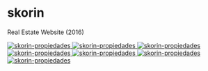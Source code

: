# skorin
Real Estate Website (2016)

<p>
  <a href="#">
    <img src="https://github-production-user-asset-6210df.s3.amazonaws.com/52969662/280880906-76687af3-d6d8-4311-876e-78f845bea8ac.png" alt="skorin-propiedades">
  </a>

  <a href="#">
    <img src="https://github-production-user-asset-6210df.s3.amazonaws.com/52969662/280880237-d926b1d2-583f-408f-aa76-22ceef10bf34.jpg" alt="skorin-propiedades">
  </a>

  <a href="#">
    <img src="https://github-production-user-asset-6210df.s3.amazonaws.com/52969662/280880508-4b14cc7a-02db-4e1d-b009-c686547b398f.jpg" alt="skorin-propiedades">
  </a>

  <a href="#">
    <img src="https://github-production-user-asset-6210df.s3.amazonaws.com/52969662/280880616-63a5b448-4235-4ea3-afd6-620871173e70.jpg" alt="skorin-propiedades">
  </a>
  
  <a href="#">
    <img src="https://github-production-user-asset-6210df.s3.amazonaws.com/52969662/280880564-31a09b63-ff57-41e5-900f-46f59501a19a.jpg" alt="skorin-propiedades">
  </a>

  <a href="#">
    <img src="https://github-production-user-asset-6210df.s3.amazonaws.com/52969662/280880630-b09a8c9f-6e98-4f62-8394-ad8b09fedf52.jpg" alt="skorin-propiedades">
  </a>

  <a href="#">
    <img src="https://github-production-user-asset-6210df.s3.amazonaws.com/52969662/280880757-bfbab759-ee07-4001-9bc0-7de0b910f73c.png" alt="skorin-propiedades">
  </a>  
</p>

